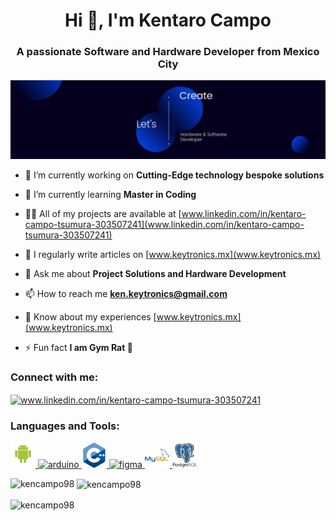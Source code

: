 <h1 align="center">Hi 👋, I'm Kentaro Campo</h1>
<h3 align="center">A passionate Software and Hardware Developer from Mexico City</h3>

<img src="Intro Ken.jpg" alt="Alt text" title="Let's create">

- 🔭 I’m currently working on **Cutting-Edge technology bespoke solutions**

- 🌱 I’m currently learning **Master in Coding**

- 👨‍💻 All of my projects are available at [www.linkedin.com/in/kentaro-campo-tsumura-303507241](www.linkedin.com/in/kentaro-campo-tsumura-303507241)

- 📝 I regularly write articles on [www.keytronics.mx](www.keytronics.mx)

- 💬 Ask me about **Project Solutions and Hardware Development**

- 📫 How to reach me **ken.keytronics@gmail.com**

- 📄 Know about my experiences [www.keytronics.mx](www.keytronics.mx)

- ⚡ Fun fact **I am Gym Rat 💪**

<h3 align="left">Connect with me:</h3>
<p align="left">
<a href="https://linkedin.com/in/www.linkedin.com/in/kentaro-campo-tsumura-303507241" target="blank"><img align="center" src="https://raw.githubusercontent.com/rahuldkjain/github-profile-readme-generator/master/src/images/icons/Social/linked-in-alt.svg" alt="www.linkedin.com/in/kentaro-campo-tsumura-303507241" height="30" width="40" /></a>
</p>

<h3 align="left">Languages and Tools:</h3>
<p align="left"> <a href="https://developer.android.com" target="_blank" rel="noreferrer"> <img src="https://raw.githubusercontent.com/devicons/devicon/master/icons/android/android-original-wordmark.svg" alt="android" width="40" height="40"/> </a> <a href="https://www.arduino.cc/" target="_blank" rel="noreferrer"> <img src="https://cdn.worldvectorlogo.com/logos/arduino-1.svg" alt="arduino" width="40" height="40"/> </a> <a href="https://www.w3schools.com/cpp/" target="_blank" rel="noreferrer"> <img src="https://raw.githubusercontent.com/devicons/devicon/master/icons/cplusplus/cplusplus-original.svg" alt="cplusplus" width="40" height="40"/> </a> <a href="https://www.figma.com/" target="_blank" rel="noreferrer"> <img src="https://www.vectorlogo.zone/logos/figma/figma-icon.svg" alt="figma" width="40" height="40"/> </a> <a href="https://www.mysql.com/" target="_blank" rel="noreferrer"> <img src="https://raw.githubusercontent.com/devicons/devicon/master/icons/mysql/mysql-original-wordmark.svg" alt="mysql" width="40" height="40"/> </a> <a href="https://www.postgresql.org" target="_blank" rel="noreferrer"> <img src="https://raw.githubusercontent.com/devicons/devicon/master/icons/postgresql/postgresql-original-wordmark.svg" alt="postgresql" width="40" height="40"/> </a> </p>

<p><img align="left" src="https://github-readme-stats.vercel.app/api/top-langs?username=kencampo98&show_icons=true&locale=en&layout=compact" alt="kencampo98" /></p>

<p>&nbsp;<img align="center" src="https://github-readme-stats.vercel.app/api?username=kencampo98&show_icons=true&locale=en" alt="kencampo98" /></p>

<p><img align="center" src="https://github-readme-streak-stats.herokuapp.com/?user=kencampo98&" alt="kencampo98" /></p>

